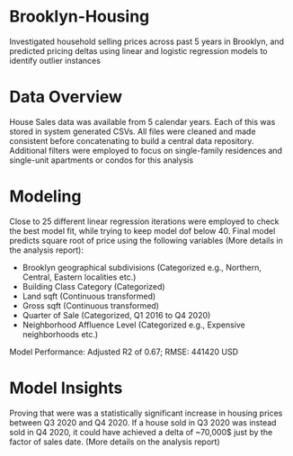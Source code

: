 # Brooklyn-Housing
Investigated household selling prices across past 5 years in Brooklyn, and predicted pricing deltas using linear and logistic regression models to identify outlier instances

# Data Overview
House Sales data was available from 5 calendar years. Each of this was stored in system generated CSVs. All files were cleaned and made consistent before concatenating to build a central data repository.
Additional filters were employed to focus on single-family residences and single-unit apartments or condos for this analysis

# Modeling
Close to 25 different linear regression iterations were employed to check the best model fit, while trying to keep model dof below 40. 
Final model predicts square root of price using the following variables (More details in the analysis report):
- Brooklyn geographical subdivisions (Categorized e.g., Northern, Central, Eastern localities etc.)
- Building Class Category (Categorized)
- Land sqft (Continuous transformed)
- Gross sqft (Continuous transformed)
- Quarter of Sale (Categorized, Q1 2016 to Q4 2020)
- Neighborhood Affluence Level (Categorized e.g., Expensive neighborhoods etc.)

Model Performance: Adjusted R2 of 0.67; RMSE: 441420 USD

# Model Insights
Proving that were was a statistically significant increase in housing prices between Q3 2020 and Q4 2020. If a house sold in Q3 2020 was instead sold in Q4 2020, it could have achieved a delta of ~70,000$ just by the factor of sales date. (More details on the analysis report)  
